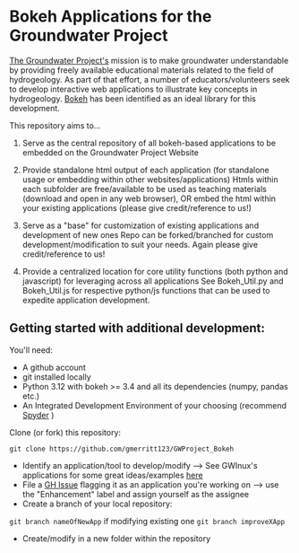 # Bokeh Applications for the Groundwater Project

[The Groundwater Project's](https://gw-project.org/) mission is to make groundwater understandable by providing freely available educational materials related to the field of hydrogeology. As part of that effort, a number of educators/volunteers seek to develop interactive web applications to illustrate key concepts in hydrogeology. [Bokeh](https://bokeh.org) has been identified as an ideal library for this development.

This repository aims to...

1) Serve as the central repository of all bokeh-based applications to be embedded on the Groundwater Project Website
   
2) Provide standalone html output of each application (for standalone usage or embedding within other websites/applications)
   Htmls within each subfolder are free/available to be used as teaching materials (download and open in any web browser), OR embed the html within your existing applications (please give credit/reference to us!)

3) Serve as a "base" for customization of existing applications and development of new ones
   Repo can be forked/branched for custom development/modification to suit your needs. Again please give credit/reference to us!

4) Provide a centralized location for core utility functions (both python and javascript) for leveraging across all applications
   See Bokeh_Util.py and Bokeh_Util.js for respective python/js functions that can be used to expedite application development. 

## Getting started with additional development:

You'll need:

- A github account
- git installed locally
- Python 3.12 with bokeh >= 3.4 and all its dependencies (numpy, pandas etc.)
- An Integrated Development Environment of your choosing (recommend [Spyder](https://www.spyder-ide.org/) )

Clone (or fork) this repository:

`git clone https://github.com/gmerritt123/GWProject_Bokeh`

- Identify an application/tool to develop/modify --> See GWInux's applications for some great ideas/examples [here](https://github.com/gw-inux/Jupyter-Notebooks)
- File a [GH Issue](https://github.com/gmerritt123/GWProject_Bokeh/issues) flagging it as an application you're working on --> use the "Enhancement" label and assign yourself as the assignee
- Create a branch of your local repository:

`git branch nameOfNewApp` if modifying existing one `git branch improveXApp`

- Create/modify in a new folder within the repository
  

